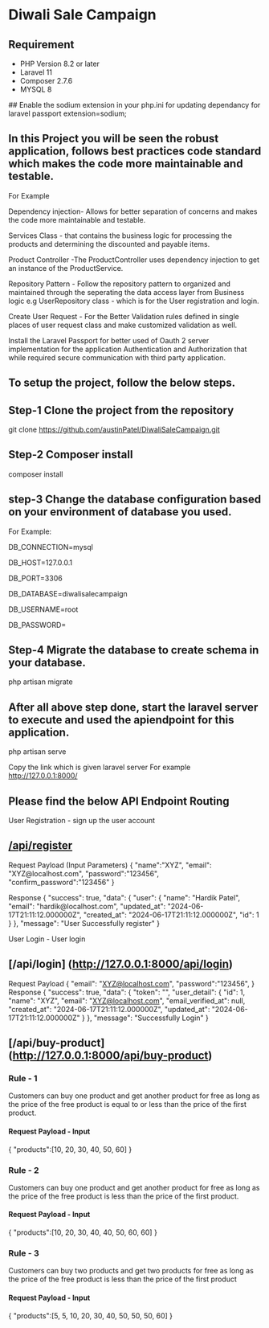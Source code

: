 # Diwali Sale Campaign

## Requirement 
<ul>
<li>PHP Version 8.2 or later</li>
<li>Laravel 11 </li>
<li>Composer 2.7.6</li>
<li>MYSQL 8 </li>
</ul>
## Enable the sodium extension in your php.ini for updating dependancy for laravel passport
extension=sodium;

## In this Project you will be seen the robust application, follows best practices code standard which makes the code more maintainable and testable.
For Example

<p>Dependency injection- Allows for better separation of concerns and makes the code more maintainable and testable.</p>
<p>Services Class - that contains the business logic for processing the products and determining the discounted and payable items.</p>
<p>Product Controller -The ProductController uses dependency injection to get an instance of the ProductService.</p>
<p>Repository Pattern - Follow the repository pattern to organized and maintained through the seperating the data access layer from Business logic e.g
UserRepository class - which is for the User registration and login.</p>

<p>Create User Request - For the Better Validation rules defined in single places of user request class and make customized validation as well.</p>

Install the Laravel Passport for better used of Oauth 2 server implementation for the application Authentication and Authorization that while required secure communication with third party application.

## To setup the project, follow the below steps.

## Step-1  Clone the project from the repository
git clone https://github.com/austinPatel/DiwaliSaleCampaign.git

## Step-2 Composer install 
composer install

## step-3 Change the database configuration based on your environment of database you used.

For Example:

<p>DB_CONNECTION=mysql</p>
<p>DB_HOST=127.0.0.1</p>
<p>DB_PORT=3306</p>
<p>DB_DATABASE=diwalisalecampaign</p>
<p>DB_USERNAME=root</p>
<p>DB_PASSWORD=</p>

## Step-4 Migrate the database to create schema in your database.
php artisan migrate

## After all above step done, start the laravel server to execute and used the apiendpoint for this application.
php artisan serve

Copy the link which is given laravel server
For example
http://127.0.0.1:8000/

## Please find the below API Endpoint Routing

User Registration - sign up the user account

## [/api/register](http://127.0.0.1:8000/api/register)

<p>Request Payload (Input Parameters)
{
    "name":"XYZ",
    "email": "XYZ@localhost.com",
    "password":"123456",
    "confirm_password":"123456"
}
</p>
<p>Response
{
    "success": true,
    "data": {
        "user": {
            "name": "Hardik Patel",
            "email": "hardik@localhost.com",
            "updated_at": "2024-06-17T21:11:12.000000Z",
            "created_at": "2024-06-17T21:11:12.000000Z",
            "id": 1
        }
    },
    "message": "User Successfully register"
}
</p>

User Login - User login
## [/api/login] (http://127.0.0.1:8000/api/login)

Request Payload
{
    "email": "XYZ@localhost.com",
    "password":"123456",
}
Response
{
    "success": true,
    "data": {
        "token": "<User Token>",
        "user_detail": {
            "id": 1,
            "name": "XYZ",
            "email": "XYZ@localhost.com",
            "email_verified_at": null,
            "created_at": "2024-06-17T21:11:12.000000Z",
            "updated_at": "2024-06-17T21:11:12.000000Z"
        }
    },
    "message": "Successfully Login"
}

## [/api/buy-product] (http://127.0.0.1:8000/api/buy-product)

<h3>Rule - 1 </h3>
<p>Customers can buy one product and get another product for free as long as the price of the free product is equal to or less than the price of the first product.</p>

<h4>Request Payload - Input</h4>

{
    "products":[10, 20, 30, 40, 50, 60]
}

<h3>Rule - 2 </h3>
<p>Customers can buy one product and get another product for free as long as the price of the free product is less than the price of the first product.</p>

<h4>Request Payload - Input</h4>

{
    "products":[10, 20, 30, 40, 40, 50, 60, 60]
}

<h3>Rule - 3 </h3> 
<p>Customers can buy two products and get two products for free as long as the price of the free product is less than the price of the first product</p>

<h4>Request Payload - Input</h4>
{
    "products":[5, 5, 10, 20, 30, 40, 50, 50, 50, 60]
}